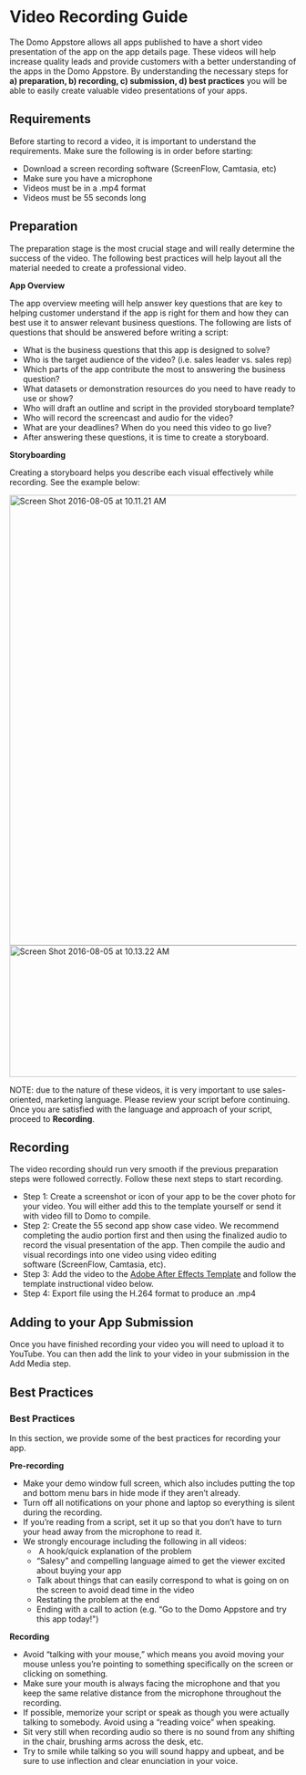 # Video Recording Guide

The Domo Appstore allows all apps published to have a short video presentation of the app on the app details page. These videos will help increase quality leads and provide customers with a better understanding of the apps in the Domo Appstore. By understanding the necessary steps for <strong>a) preparation, b) recording, c) submission, d) best practices</strong> you will be able to easily create valuable video presentations of your apps.

## Requirements
Before starting to record a video, it is important to understand the requirements. Make sure the following is in order before starting:
<ul>
 	<li>Download a screen recording software (ScreenFlow, Camtasia, etc)</li>
 	<li>Make sure you have a microphone</li>
 	<li>Videos must be in a .mp4 format</li>
 	<li>Videos must be 55 seconds long</li>
</ul>

## Preparation
The preparation stage is the most crucial stage and will really determine the success of the video. The following best practices will help layout all the material needed to create a professional video.

<strong>App Overview</strong>

The app overview meeting will help answer key questions that are key to helping customer understand if the app is right for them and how they can best use it to answer relevant business questions. The following are lists of questions that should be answered before writing a script:
<ul>
 	<li>What is the business questions that this app is designed to solve?</li>
 	<li>Who is the target audience of the video? (i.e. sales leader vs. sales rep)</li>
 	<li>Which parts of the app contribute the most to answering the business question?</li>
 	<li>What datasets or demonstration resources do you need to have ready to use or show?</li>
 	<li>Who will draft an outline and script in the provided storyboard template?</li>
 	<li>Who will record the screencast and audio for the video?</li>
 	<li>What are your deadlines? When do you need this video to go live?</li>
 	<li>After answering these questions, it is time to create a storyboard.</li>
</ul>
<strong>Storyboarding</strong>

Creating a storyboard helps you describe each visual effectively while recording. See the example below:

<img class="alignnone size-full wp-image-2619" src="https://s3.amazonaws.com/development.domo.com/wp-content/uploads/2016/02/08141020/Screen-Shot-2016-08-05-at-10.11.21-AM.png" alt="Screen Shot 2016-08-05 at 10.11.21 AM" width="705" height="790" /><img class="alignnone size-full wp-image-2620" src="https://s3.amazonaws.com/development.domo.com/wp-content/uploads/2016/02/08141126/Screen-Shot-2016-08-05-at-10.13.22-AM.png" alt="Screen Shot 2016-08-05 at 10.13.22 AM" width="705" height="231" />
<p class="p1"><span class="s1">NOTE: due to the nature of these videos, it is very important to use sales-oriented, marketing language. Please review your script before continuing. Once you are satisfied with the language and approach of your script, proceed to <b>Recording</b>.</span></p>

## Recording
The video recording should run very smooth if the previous preparation steps were followed correctly. Follow these next steps to start recording.
<ul>
 	<li>Step 1: Create a screenshot or icon of your app to be the cover photo for your video. You will either add this to the template yourself or send it with video fill to Domo to compile.</li>
 	<li>Step 2: Create the 55 second app show case video. We recommend completing the audio portion first and then using the finalized audio to record the visual presentation of the app. Then compile the audio and visual recordings into one video using video editing software (ScreenFlow, Camtasia, etc).</li>
 	<li>Step 3: Add the video to the <a href="https://s3.amazonaws.com/development.domo.com/wp-content/uploads/2016/02/16114731/New-Appstore-Template.aep_.zip"> Adobe After Effects Template</a> and follow the template instructional video below.</li>
 	<li>Step 4: Export file using the H.264 format to produce an .mp4</li>
</ul>

## Adding to your App Submission
Once you have finished recording your video you will need to upload it to YouTube. You can then add the link to your video in your submission in the Add Media step.

## Best Practices
<h3><strong>Best Practices</strong></h3>
In this section, we provide some of the best practices for recording your app.

<strong>Pre-recording</strong>
<ul>
 	<li>Make your demo window full screen, which also includes putting the top and bottom menu bars in hide mode if they aren’t already.</li>
 	<li>Turn off all notifications on your phone and laptop so everything is silent during the recording.</li>
 	<li>If you’re reading from a script, set it up so that you don’t have to turn your head away from the microphone to read it.</li>
 	<li>We strongly encourage including the following in all videos:
<ul>
 	<li><span class="s1"> </span><span class="s1">A hook/quick explanation of the problem</span></li>
 	<li>“Salesy” and compelling language aimed to get the viewer excited about buying your app</li>
 	<li>Talk about things that can easily correspond to what is going on on the screen to avoid dead time in the video</li>
 	<li>Restating the problem at the end</li>
 	<li>Ending with a call to action (e.g. “Go to the Domo Appstore and try this app today!")</li>
</ul>
</li>
</ul>
<strong>Recording</strong>
<ul>
 	<li>Avoid “talking with your mouse,” which means you avoid moving your mouse unless you’re pointing to something specifically on the screen or clicking on something.</li>
 	<li>Make sure your mouth is always facing the microphone and that you keep the same relative distance from the microphone throughout the recording.</li>
 	<li>If possible, memorize your script or speak as though you were actually talking to somebody. Avoid using a “reading voice” when speaking.</li>
 	<li>Sit very still when recording audio so there is no sound from any shifting in the chair, brushing arms across the desk, etc.</li>
 	<li>Try to smile while talking so you will sound happy and upbeat, and be sure to use inflection and clear enunciation in your voice.</li>
</ul>